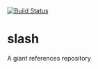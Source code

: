 [![Build Status](https://travis-ci.org/Xuaps/slash.svg?branch=master)](https://travis-ci.org/Xuaps/slash)

# slash

A giant references repository
